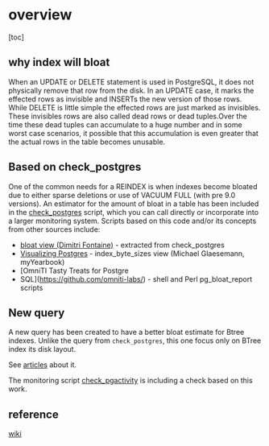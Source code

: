 # overview

[toc]

## why index will bloat

When an UPDATE or DELETE statement is used in PostgreSQL, it does not physically remove that row from the disk. In an UPDATE case, it marks the effected rows as invisible and INSERTs the new version of those rows. While DELETE is little simple the effected rows are just marked as invisibles. These invisibles rows are also called dead rows or dead tuples.Over the time these dead tuples can accumulate to a huge number and in some worst case scenarios, it possible that this accumulation is even greater that the actual rows in the table becomes unusable.

## Based on check_postgres

One of the common needs for a REINDEX is when indexes become bloated due to either sparse deletions or use of VACUUM FULL (with pre 9.0 versions). An estimator for the amount of bloat in a table has been included in the [check_postgres](http://bucardo.org/wiki/Check_postgres) script, which you can call directly or incorporate into a larger monitoring system. Scripts based on this code and/or its concepts from other sources include:

* [bloat view (Dimitri Fontaine)](https://web.archive.org/web/20080603000756/http://pgsql.tapoueh.org/site/html/news/20080131.bloat.html) - extracted from check_postgres
* [Visualizing Postgres](https://www.pgcon.org/2009/schedule/events/153.en.html) - index_byte_sizes view (Michael Glaesemann, myYearbook)
* [OmniTI Tasty Treats for Postgre
* SQL](https://github.com/omniti-labs/) - shell and Perl pg_bloat_report scripts

## New query

A new query has been created to have a better bloat estimate for Btree indexes. Unlike the query from `check_postgres`, this one focus only on BTree index its disk layout.

See [articles](http://blog.ioguix.net/tag/bloat/) about it.

The monitoring script [check_pgactivity](https://github.com/OPMDG/check_pgactivity) is including a check based on this work.

## reference

[wiki](https://wiki.postgresql.org/wiki/Index_Maintenance#Index_Bloat)
